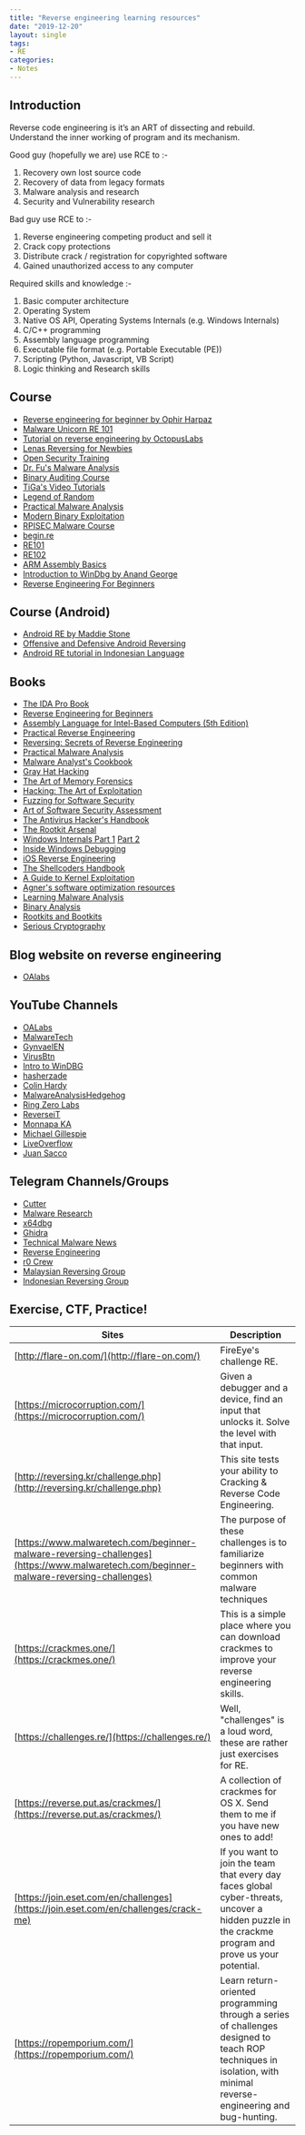 ```yaml
---
title: "Reverse engineering learning resources"
date: "2019-12-20"
layout: single
tags:
- RE
categories:
- Notes
---
```

## Introduction

Reverse code engineering is it’s an ART of dissecting and rebuild. Understand the inner working of program and its mechanism.

Good guy (hopefully we are) use RCE to :-
1. Recovery own lost source code
2. Recovery of data from legacy formats
3. Malware analysis and research
4. Security and Vulnerability research

Bad guy use RCE to :-
1. Reverse engineering competing product and sell it
2. Crack copy protections
3. Distribute crack / registration for copyrighted software
4. Gained unauthorized access to any computer

Required skills and knowledge :-

 1. Basic computer architecture
 2. Operating System
 3. Native OS API, Operating Systems Internals (e.g. Windows Internals)
 4. C/C++ programming
 5. Assembly language programming
 6. Executable file format (e.g. Portable Executable (PE))
 7. Scripting (Python, Javascript, VB Script)
 8. Logic thinking and Research skills



## Course

-   [Reverse engineering for beginner by Ophir Harpaz](https://www.begin.re/)
-   [Malware Unicorn RE 101](https://malwareunicorn.org/#/workshops)
-   [Tutorial on reverse engineering by OctopusLabs](https://legend.octopuslabs.io/sample-page.html)
-   [Lenas Reversing for Newbies](https://tuts4you.com/download.php?list.17)
-   [Open Security Training](http://opensecuritytraining.info/Training.html)
-   [Dr. Fu's Malware Analysis](http://fumalwareanalysis.blogspot.sg/p/malware-analysis-tutorials-reverse.html)
-   [Binary Auditing Course](http://www.binary-auditing.com/)
-   [TiGa's Video Tutorials](http://www.woodmann.com/TiGa/)
-   [Legend of Random](https://tuts4you.com/download.php?list.97)
-   [Practical Malware Analysis](https://samsclass.info/126/126_S17.shtml)
-   [Modern Binary Exploitation](http://security.cs.rpi.edu/courses/binexp-spring2015/)
-   [RPISEC Malware Course](https://github.com/RPISEC/Malware)
-   [begin.re](https://www.begin.re/)
-   [RE101](https://securedorg.github.io/RE101/)
-   [RE102](https://securedorg.github.io/RE102/)
-   [ARM Assembly Basics](https://azeria-labs.com/writing-arm-assembly-part-1/)
-   [Introduction to WinDbg by Anand George](https://www.youtube.com/playlist?list=PLhx7-txsG6t6n_E2LgDGqgvJtCHPL7UFu)
-   [Reverse Engineering For Beginners](https://www.youtube.com/watch?v=BRZq5EVQqhg&list=PLMB3ddm5Yvh3gf_iev78YP5EPzkA3nPdL)

## Course (Android)
- [Android RE by Maddie Stone](https://maddiestone.github.io/AndroidAppRE/)
- [Offensive and Defensive Android Reversing](https://github.com/rednaga/training/raw/master/DEFCON23/O%26D%20-%20Android%20Reverse%20Engineering.pdf)
- [Android RE tutorial in Indonesian Language](https://blog.compactbyte.com/2018/05/28/reverse-engineering-apk/)

 

## Books

-   [The IDA Pro Book](http://amzn.com/1593272898)
-   [Reverse Engineering for Beginners](http://beginners.re/)
-   [Assembly Language for Intel-Based Computers (5th Edition)](http://a.co/4OR6I9U)
-   [Practical Reverse Engineering](http://amzn.com/B00IA22R2Y)
-   [Reversing: Secrets of Reverse Engineering](http://amzn.com/B007032XZK)
-   [Practical Malware Analysis](http://amzn.com/1593272901)
-   [Malware Analyst's Cookbook](http://amzn.com/B0047DWCMA)
-   [Gray Hat Hacking](http://amzn.com/0071832386)
-   [The Art of Memory Forensics](http://amzn.com/1118825098)
-   [Hacking: The Art of Exploitation](http://amzn.com/1593271441)
-   [Fuzzing for Software Security](http://amzn.com/1596932147)
-   [Art of Software Security Assessment](http://amzn.com/0321444426)
-   [The Antivirus Hacker's Handbook](http://amzn.com/1119028752)
-   [The Rootkit Arsenal](http://amzn.com/144962636X)
-   [Windows Internals Part 1](http://amzn.com/0735648735) [Part 2](http://amzn.com/0735665877)
-   [Inside Windows Debugging](http://amzn.com/0735662789)
-   [iOS Reverse Engineering](https://github.com/iosre/iOSAppReverseEngineering)
-   [The Shellcoders Handbook](http://a.co/6H55943)
-   [A Guide to Kernel Exploitation](http://a.co/aM4cENn)
-   [Agner's software optimization resources](http://www.agner.org/optimize/)
-   [Learning Malware Analysis](https://www.amazon.com/Learning-Malware-Analysis-techniques-investigate/dp/1788392507/)
-   [Binary Analysis](https://nostarch.com/binaryanalysis)
-   [Rootkits and Bootkits](https://nostarch.com/rootkits)
-   [Serious Cryptography](https://nostarch.com/seriouscrypto)


## Blog website on reverse engineering

-  [OAlabs](https://oalabs.openanalysis.net/)

## YouTube Channels

-   [OALabs](https://www.youtube.com/channel/UC--DwaiMV-jtO-6EvmKOnqg)
-   [MalwareTech](https://www.youtube.com/channel/UCLDnEn-TxejaDB8qm2AUhHQ)
-   [GynvaelEN](https://www.youtube.com/user/GynvaelEN)
-   [VirusBtn](https://www.youtube.com/user/virusbtn)
-   [Intro to WinDBG](https://www.youtube.com/playlist?list=PLhx7-txsG6t6n_E2LgDGqgvJtCHPL7UFu)
-   [hasherzade](https://www.youtube.com/channel/UCNWVswPNgn5kutPNa5sprkg)
-   [Colin Hardy](https://www.youtube.com/channel/UCND1KVdVt8A580SjdaS4cZg)
-   [MalwareAnalysisHedgehog](https://www.youtube.com/channel/UCVFXrUwuWxNlm6UNZtBLJ-A)
-   [Ring Zero Labs](https://www.youtube.com/user/H4rM0n1cH4cK/videos)
-   [ReverseiT](https://www.youtube.com/channel/UCej7jrdKOsjTTi_GuaWFKcA/videos)
-   [Monnapa KA](https://www.youtube.com/channel/UCo6NMoI3r9MiaK0Gj3yIKfw)
-   [Michael Gillespie](https://www.youtube.com/channel/UCDbWhUnMdhxi2bo-oZQ1m3Q)
-   [LiveOverflow](https://www.youtube.com/channel/UClcE-kVhqyiHCcjYwcpfj9w/playlists)
-   [Juan Sacco](https://www.youtube.com/channel/UCPeSvDMCjG_kaAhVkxT9t7Q)

## Telegram Channels/Groups
- [Cutter](https://t.me/r2cutter)
- [Malware Research](https://t.me/MalwareResearch)
- [x64dbg](https://t.me/x64dbg)
- [Ghidra](https://t.me/GhidraRE)
- [Technical Malware News](https://t.me/TechnicalMalwareNews)
- [Reverse Engineering](https://t.me/reverseengineeringx)
- [r0 Crew](https://t.me/R0_Crew)
- [Malaysian Reversing Group](https://t.me/reversingmy)
- [Indonesian Reversing Group](https://t.me/reversingid)

## Exercise, CTF, Practice!

| Sites | Description |
|---|---|
| [http://flare-on.com/](http://flare-on.com/) |  FireEye's challenge RE.| 
| [https://microcorruption.com/](https://microcorruption.com/) | Given a debugger and a device, find an input that unlocks it. Solve the level with that input. |
| [http://reversing.kr/challenge.php](http://reversing.kr/challenge.php) |This site tests your ability to Cracking & Reverse Code Engineering. |
| [https://www.malwaretech.com/beginner-malware-reversing-challenges](https://www.malwaretech.com/beginner-malware-reversing-challenges) |  The purpose of these challenges is to familiarize beginners with common malware techniques| 
| [https://crackmes.one/](https://crackmes.one/) |  This is a simple place where you can download crackmes to improve your reverse engineering skills.| 
| [https://challenges.re/](https://challenges.re/) |  Well, "challenges" is a loud word, these are rather just exercises for RE.| 
| [https://reverse.put.as/crackmes/](https://reverse.put.as/crackmes/) |  A collection of crackmes for OS X. Send them to me if you have new ones to add!| 
| [https://join.eset.com/en/challenges](https://join.eset.com/en/challenges/crack-me) |  If you want to join the team that every day faces global cyber-threats, uncover a hidden puzzle in the crackme program and prove us your potential.
| [https://ropemporium.com/](https://ropemporium.com/)|  Learn return-oriented programming through a series of challenges designed to teach ROP techniques in isolation, with minimal reverse-engineering and bug-hunting.| 

